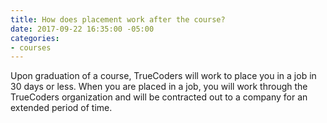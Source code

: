 ```yaml
---
title: How does placement work after the course?
date: 2017-09-22 16:35:00 -05:00
categories:
- courses
---
```


Upon graduation of a course, TrueCoders will work to place you in a job in 30 days or less. When you are placed in a job, you will work through the TrueCoders organization and will be contracted out to a company for an extended period of time.